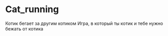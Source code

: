 # Cat_running
Котик бегает за другим котиком
Игра, в который ты котик и тебе нужно бежать от котика
